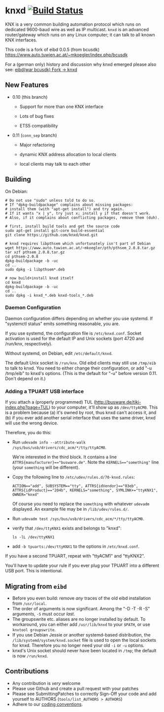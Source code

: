 knxd [![Build Status](https://travis-ci.org/knxd/knxd.svg)](https://travis-ci.org/knxd/knxd)
====

KNX is a very common building automation protocol which runs on dedicated 9600-baud wire as well as IP multicast.
``knxd`` is an advanced router/gateway which runs on any Linux computer; it can talk to all known KNX interfaces.

This code is a fork of eibd 0.0.5 (from bcusdk)
https://www.auto.tuwien.ac.at/~mkoegler/index.php/bcusdk

For a (german only) history and discussion why knxd emerged please also see: [eibd(war bcusdk) Fork -> knxd](http://knx-user-forum.de/forum/öffentlicher-bereich/knx-eib-forum/39972-eibd-war-bcusdk-fork-knxd)

## New Features

* 0.10 (this branch)

  * Support for more than one KNX interface

  * Lots of bug fixes

  * ETS5 compatibility

* 0.11 (``conn_sep`` branch)

  * Major refactoring

  * dynamic KNX address allocation to local clients

  * local clients may talk to each other

## Building

On Debian:

    # Do not use "sudo" unless told to do so.
    # If "dpkg-buildpackage" complains about missing packages:
    # install them (with "apt-get install") and try again.
    # If it wants "x | y", try just x; install y if that doesn't work.
    # Also, if it complains about conflicting packages, remove them (duh).

    # first, install build tools and get the source code
    sudo apt-get install git-core build-essential
    git clone https://github.com/knxd/knxd.git

    # knxd requires libpthsem which unfortunately isn't part of Debian
    wget https://www.auto.tuwien.ac.at/~mkoegler/pth/pthsem_2.0.8.tar.gz
    tar xzf pthsem_2.0.8.tar.gz
    cd pthsem-2.0.8
    dpkg-buildpackage -b -uc
    cd ..
    sudo dpkg -i libpthsem*.deb

    # now build+install knxd itself
    cd knxd
    dpkg-buildpackage -b -uc
    cd ..
    sudo dpkg -i knxd_*.deb knxd-tools_*.deb

### Daemon Configuration

Daemon configuration differs depending on whether you use systemd.
If "systemctl status" emits something reasonable, you are.

If you use systemd, the configuration file is ``/etc/knxd.conf``.
Socket activation is used for the default IP and Unix sockets
(port 4720 and /run/knx, respectively).

Without systemd, on Debian, edit ``/etc/default/knxd``.

The default Unix socket is ``/run/knx``.
Old eibd clients may still use ``/tmp/eib`` to talk to knxd.
You need to either change their configuration, or add "-u /tmp/eib"
to knxd's options.
(This is the default for "-u" before version 0.11. Don't depend on it.)

### Adding a TPUART USB interface

If you attach a (properly programmed) TUL (http://busware.de/tiki-index.php?page=TUL) to your computer, it'll show up as ``/dev/ttyACM0``.
This is a problem because (a) it's owned by root, thus knxd can't access it, and (b) if you ever add another serial interface that uses the same driver, knxd will use the wrong device.

Therefore, you do this:

* Run ``udevadm info --attribute-walk /sys/bus/usb/drivers/cdc_acm/*/tty/ttyACM0``.

  We're interested in the third block. It contains a line ``ATTRS{manufacturer}=="busware.de"``.
  Note the ``KERNELS=="something"`` line (your ``something`` will be different).

* Copy the following line to ``/etc/udev/rules.d/70-knxd.rules``:

  ```
  ACTION=="add", SUBSYSTEM=="tty", ATTRS{idVendor}=="03eb", ATTRS{idProduct}=="204b", KERNELS="something", SYMLINK+="ttyKNX1", OWNER="knxd"
  ```

  Of course you need to replace the ``something`` with whatever ``udevadm`` displayed.
  An example file may be in ``/lib/udev/rules.d/``.

* Run ``udevadm test /sys/bus/usb/drivers/cdc_acm/*/tty/ttyACM0``.

* verify that ``/dev/ttyKNX1`` exists and belongs to "knxd":
  
  ``ls -lL /dev/ttyKNX1``

* add ``-b tpuarts:/dev/ttyKNX1`` to the options in ``/etc/knxd.conf``.

If you have a second TPUART, repeat with "ttyACM1" and "ttyKNX2".

You'll have to update your rule if you ever plug your TPUART into a different USB port.
This is intentional.


## Migrating from ``eibd``

* Before you even build: remove *any* traces of the old eibd installation from ``/usr/local``.
* The order of arguments is now significant. Among the "-D -T -R -S" arguments, ``-S`` must occur *last*.
* The groupswrite etc. aliases are no longer installed by default. To workaround, you can either add ``/usr/lib/knxd`` to your ``$PATH``, or use ``knxtool groupswrite``.
* If you use Debian Jessie or another systemd-based distribution, the ``/lib/systemd/system/knxd.socket`` file is used to open the local sockets for knxd. Therefore you no longer need your old ``-i`` or ``-u`` options.
* knxd's Unix socket should never have been located in ``/tmp``; the default is now ``/run/knxd``.

## Contributions

* Any contribution is *very* welcome
* Please use Github and create a pull request with your patches
* Please see SubmittingPatches to correctly Sign-Off your code and add yourself to AUTHORS (`tools/list_AUTHORS > AUTHORS`)
* Adhere to our [coding conventions](https://github.com/knxd/knxd/wiki/CodingConventions).
